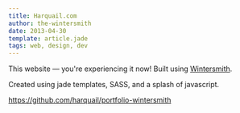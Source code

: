```yaml
---
title: Harquail.com
author: the-wintersmith
date: 2013-04-30
template: article.jade
tags: web, design, dev
---
```


This website — you're experiencing it now!  Built using [Wintersmith](http://wintersmith.io).

Created using jade templates, SASS, and a splash of javascript.

https://github.com/harquail/portfolio-wintersmith  